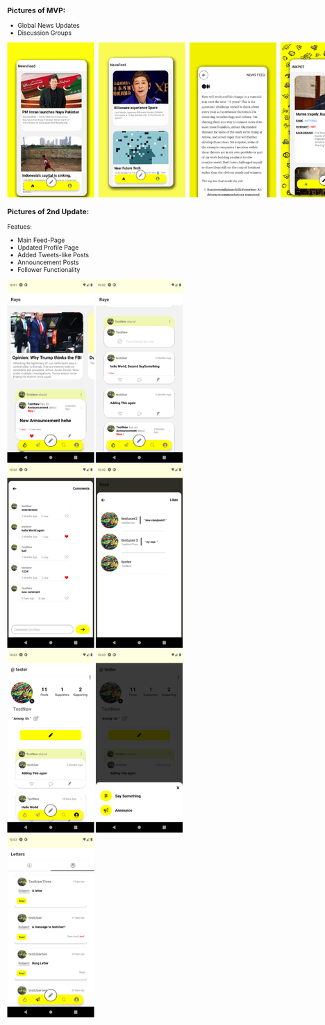 ### Pictures of MVP:
- Global News Updates
- Discussion Groups

<div style="display: flex; gap: 10px;">
    <img src="./img/1.png" style="width: 200px;" alt="Image 1">
    <img src="./img/2.png" style="width: 200px;" alt="Image 2">
    <img src="./img/3.png" style="width: 200px;" alt="Image 3">
    <img src="./img/4.png" style="width: 200px;" alt="Image 4">
    <img src="./img/5.png" style="width: 200px;" alt="Image 5">
</div>

### Pictures of 2nd Update:

Featues:
- Main Feed-Page
- Updated Profile Page
- Added Tweets-like Posts 
- Announcement Posts
- Follower Functionality

<img src="./img/6.png" style="width: 200px;" alt="Image 6">
<img src="./img/7.png" style="width: 200px;" alt="Image 7">
<img src="./img/8.png" style="width: 200px;" alt="Image 8">
<img src="./img/9.png" style="width: 200px;" alt="Image 9">
<img src="./img/10.png" style="width: 200px;" alt="Image 10">
<img src="./img/11.png" style="width: 200px;" alt="Image 11">
<img src="./img/12.png" style="width: 200px;" alt="Image 12">

